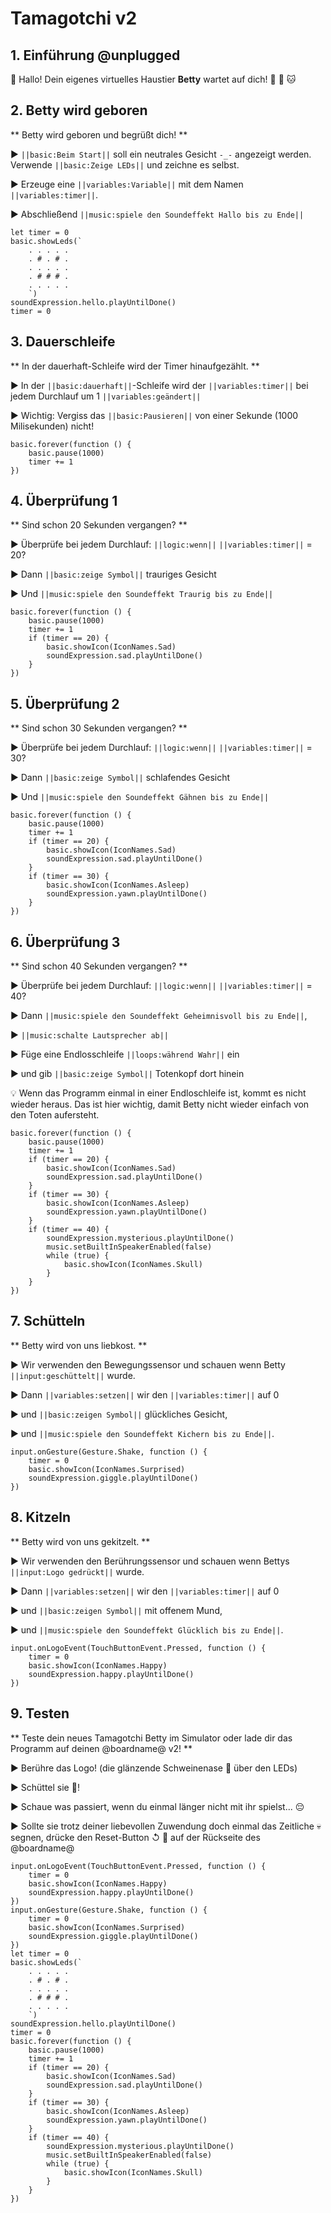 # Tamagotchi v2

## 1. Einführung @unplugged

👋 Hallo! Dein eigenes virtuelles Haustier **Betty** wartet auf dich! 🐰 🐶 🐱

## 2. Betty wird geboren

** Betty wird geboren und begrüßt dich! **


► ``||basic:Beim Start||`` soll ein neutrales Gesicht ``-_-`` angezeigt werden. Verwende ``||basic:Zeige LEDs||`` und zeichne es selbst.

► Erzeuge eine ``||variables:Variable||`` mit dem Namen ``||variables:timer||``.

► Abschließend ``||music:spiele den Soundeffekt Hallo bis zu Ende||``


```blocks
let timer = 0
basic.showLeds(`
    . . . . .
    . # . # .
    . . . . .
    . # # # .
    . . . . .
    `)
soundExpression.hello.playUntilDone()
timer = 0
```

## 3. Dauerschleife

** In der dauerhaft-Schleife wird der Timer hinaufgezählt. **

► In der ``||basic:dauerhaft||``-Schleife wird der ``||variables:timer||`` bei jedem Durchlauf um 1 ``||variables:geändert||``

► Wichtig: Vergiss das ``||basic:Pausieren||`` von einer Sekunde (1000 Milisekunden) nicht!

```blocks
basic.forever(function () {
    basic.pause(1000)
    timer += 1
})
```

## 4. Überprüfung 1

** Sind schon 20 Sekunden vergangen? **

► Überprüfe bei jedem Durchlauf: ``||logic:wenn||`` ``||variables:timer||`` = 20?

► Dann ``||basic:zeige Symbol||`` trauriges Gesicht

► Und ``||music:spiele den Soundeffekt Traurig bis zu Ende||``

```blocks
basic.forever(function () {
    basic.pause(1000)
    timer += 1
    if (timer == 20) {
        basic.showIcon(IconNames.Sad)
        soundExpression.sad.playUntilDone()
    }
})
```

## 5. Überprüfung 2

** Sind schon 30 Sekunden vergangen? **

► Überprüfe bei jedem Durchlauf: ``||logic:wenn||`` ``||variables:timer||`` = 30?

► Dann ``||basic:zeige Symbol||`` schlafendes Gesicht

► Und ``||music:spiele den Soundeffekt Gähnen bis zu Ende||``

```blocks
basic.forever(function () {
    basic.pause(1000)
    timer += 1
    if (timer == 20) {
        basic.showIcon(IconNames.Sad)
        soundExpression.sad.playUntilDone()
    }
    if (timer == 30) {
        basic.showIcon(IconNames.Asleep)
        soundExpression.yawn.playUntilDone()
    }
})
```

## 6. Überprüfung 3

** Sind schon 40 Sekunden vergangen? **

► Überprüfe bei jedem Durchlauf: ``||logic:wenn||`` ``||variables:timer||`` = 40?

► Dann ``||music:spiele den Soundeffekt Geheimnisvoll bis zu Ende||``,

► ``||music:schalte Lautsprecher ab||``

► Füge eine Endlosschleife ``||loops:während Wahr||`` ein

► und gib ``||basic:zeige Symbol||`` Totenkopf dort hinein

💡 Wenn das Programm einmal in einer Endloschleife ist, kommt es nicht wieder heraus. Das ist hier wichtig, damit Betty nicht wieder einfach von den Toten aufersteht.

```blocks
basic.forever(function () {
    basic.pause(1000)
    timer += 1
    if (timer == 20) {
        basic.showIcon(IconNames.Sad)
        soundExpression.sad.playUntilDone()
    }
    if (timer == 30) {
        basic.showIcon(IconNames.Asleep)
        soundExpression.yawn.playUntilDone()
    }
    if (timer == 40) {
        soundExpression.mysterious.playUntilDone()
        music.setBuiltInSpeakerEnabled(false)
        while (true) {
            basic.showIcon(IconNames.Skull)
        }
    }
})
```

## 7. Schütteln

** Betty wird von uns liebkost. **

► Wir verwenden den Bewegungssensor und schauen wenn Betty ``||input:geschüttelt||`` wurde.

► Dann ``||variables:setzen||`` wir den ``||variables:timer||`` auf 0

► und ``||basic:zeigen Symbol||`` glückliches Gesicht,

► und ``||music:spiele den Soundeffekt Kichern bis zu Ende||``.

```blocks
input.onGesture(Gesture.Shake, function () {
    timer = 0
    basic.showIcon(IconNames.Surprised)
    soundExpression.giggle.playUntilDone()
})
```

## 8. Kitzeln

** Betty wird von uns gekitzelt. **

► Wir verwenden den Berührungssensor und schauen wenn Bettys ``||input:Logo gedrückt||`` wurde.

► Dann ``||variables:setzen||`` wir den ``||variables:timer||`` auf 0

► und ``||basic:zeigen Symbol||`` mit offenem Mund,

► und ``||music:spiele den Soundeffekt Glücklich bis zu Ende||``.

```blocks
input.onLogoEvent(TouchButtonEvent.Pressed, function () {
    timer = 0
    basic.showIcon(IconNames.Happy)
    soundExpression.happy.playUntilDone()
})
```

## 9. Testen

** Teste dein neues Tamagotchi Betty im Simulator oder lade dir das Programm auf deinen @boardname@ v2! **

► Berühre das Logo! (die glänzende Schweinenase 🐽 über den LEDs)

► Schüttel sie 💫!

► Schaue was passiert, wenn du einmal länger nicht mit ihr spielst... 😔

► Sollte sie trotz deiner liebevollen Zuwendung doch einmal das Zeitliche 💀 segnen, drücke den Reset-Button ↺ 🔘 auf der Rückseite des @boardname@

```blocks
input.onLogoEvent(TouchButtonEvent.Pressed, function () {
    timer = 0
    basic.showIcon(IconNames.Happy)
    soundExpression.happy.playUntilDone()
})
input.onGesture(Gesture.Shake, function () {
    timer = 0
    basic.showIcon(IconNames.Surprised)
    soundExpression.giggle.playUntilDone()
})
let timer = 0
basic.showLeds(`
    . . . . .
    . # . # .
    . . . . .
    . # # # .
    . . . . .
    `)
soundExpression.hello.playUntilDone()
timer = 0
basic.forever(function () {
    basic.pause(1000)
    timer += 1
    if (timer == 20) {
        basic.showIcon(IconNames.Sad)
        soundExpression.sad.playUntilDone()
    }
    if (timer == 30) {
        basic.showIcon(IconNames.Asleep)
        soundExpression.yawn.playUntilDone()
    }
    if (timer == 40) {
        soundExpression.mysterious.playUntilDone()
        music.setBuiltInSpeakerEnabled(false)
        while (true) {
            basic.showIcon(IconNames.Skull)
        }
    }
})
```

<script src="https://makecode.com/gh-pages-embed.js"></script><script>makeCodeRender("{{ site.makecode.home_url }}", "{{ site.github.owner_name }}/{{ site.github.repository_name }}");</script>
